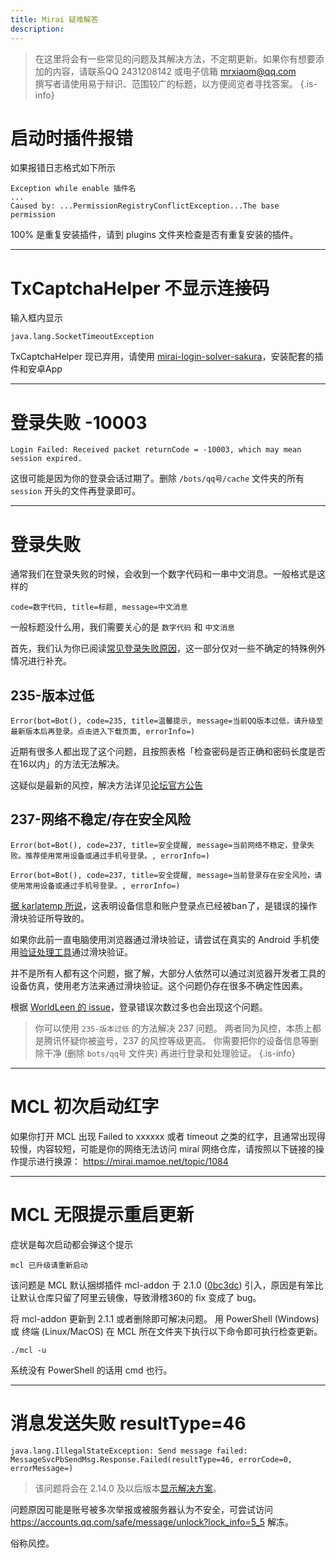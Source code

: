 ```yaml
---
title: Mirai 疑难解答
description: 
---
```


> 在这里将会有一些常见的问题及其解决方法，不定期更新。如果你有想要添加的内容，请联系QQ 2431208142 或电子信箱 [mrxiaom@qq.com](mailto:mrxiaom@qq.com)  
> 撰写者请使用易于辩识、范围较广的标题，以方便阅览者寻找答案。
{.is-info}

# 启动时插件报错
如果报错日志格式如下所示
```
Exception while enable 插件名
...
Caused by: ...PermissionRegistryConflictException...The base permission
```
100% 是重复安装插件，请到 plugins 文件夹检查是否有重复安装的插件。

------

# TxCaptchaHelper 不显示连接码

输入框内显示
```
java.lang.SocketTimeoutException
```
TxCaptchaHelper 现已弃用，请使用 [mirai-login-solver-sakura](https://github.com/KasukuSakura/mirai-login-solver-sakura)，安装配套的插件和安卓App

------

# 登录失败 -10003
```
Login Failed: Received packet returnCode = -10003, which may mean session expired.
```
这很可能是因为你的登录会话过期了。删除 `/bots/qq号/cache` 文件夹的所有 `session` 开头的文件再登录即可。

------

# 登录失败
通常我们在登录失败的时候，会收到一个数字代码和一串中文消息。一般格式是这样的

```
code=数字代码, title=标题, message=中文消息
```

一般标题没什么用，我们需要关心的是 `数字代码` 和 `中文消息`

首先，我们认为你已阅读[常见登录失败原因](/mirai/1-2)，这一部分仅对一些不确定的特殊例外情况进行补充。

## 235-版本过低

```
Error(bot=Bot(), code=235, title=温馨提示, message=当前QQ版本过低，请升级至最新版本后再登录。点击进入下载页面, errorInfo=)
```

近期有很多人都出现了这个问题，且按照表格「检查密码是否正确和密码长度是否在16以内」的方法无法解决。

这疑似是最新的风控，解决方法详见[论坛官方公告](https://mirai.mamoe.net/topic/223)

## 237-网络不稳定/存在安全风险
```
Error(bot=Bot(), code=237, title=安全提醒, message=当前网络不稳定，登录失败。推荐使用常用设备或通过手机号登录。, errorInfo=)
```
```
Error(bot=Bot(), code=237, title=安全提醒, message=当前登录存在安全风险，请使用常用设备或通过手机号登录。, errorInfo=)
```
[据 karlatemp 所说](https://github.com/mamoe/mirai/issues/2345#issuecomment-1312446705)，这表明设备信息和账户登录点已经被ban了，是错误的操作滑块验证所导致的。

如果你此前一直电脑使用浏览器通过滑块验证，请尝试在真实的 Android 手机使用[验证处理工具](https://github.com/KasukuSakura/mirai-login-solver-sakura)通过滑块验证。

并不是所有人都有这个问题，据了解，大部分人依然可以通过浏览器开发者工具的设备仿真，使用老方法来通过滑块验证。这个问题仍存在很多不确定性因素。

根据 [WorldLeen 的 issue](https://github.com/mamoe/mirai/issues/2347#issuecomment-1312464615)，登录错误次数过多也会出现这个问题。

> 你可以使用 `235-版本过低` 的方法解决 237 问题。
> 两者同为风控，本质上都是腾讯怀疑你被盗号，237 的风控等级更高。
> 你需要把你的设备信息等删除干净 (删除 `bots/qq号` 文件夹) 再进行登录和处理验证。
{.is-info}


------

# MCL 初次启动红字

如果你打开 MCL 出现 Failed to xxxxxx 或者 timeout 之类的红字，且通常出现得较慢，内容较短，可能是你的网络无法访问 mirai 网络仓库，请按照以下链接的操作提示进行换源：
https://mirai.mamoe.net/topic/1084

------

# MCL 无限提示重启更新
症状是每次启动都会弹这个提示
```
mcl 已升级请重新启动
```
该问题是 MCL 默认捆绑插件 mcl-addon 于 2.1.0 ([0bc3dc](https://github.com/iTXTech/mcl-addon/commit/d1ce0bc3dc7e73691d23a22863eb91a85c19c70d)) 引入，原因是有笨比让默认仓库只留了阿里云镜像，导致滑稽360的 fix 变成了 bug。

将 mcl-addon 更新到 2.1.1 或者删除即可解决问题。
用 PowerShell (Windows) 或 终端 (Linux/MacOS) 在 MCL 所在文件夹下执行以下命令即可执行检查更新。
```
./mcl -u
```
系统没有 PowerShell 的话用 cmd 也行。

------

# 消息发送失败 resultType=46
```
java.lang.IllegalStateException: Send message failed: MessageSvcPbSendMsg.Response.Failed(resultType=46, errorCode=0, errorMessage=)
```
> 该问题将会在 2.14.0 及以后版本[显示解决方案](https://github.com/mamoe/mirai/commit/573f08955cdcf03223ef41c5bec76760bc4140e9)。

问题原因可能是账号被多次举报或被服务器认为不安全，可尝试访问 https://accounts.qq.com/safe/message/unlock?lock_info=5_5 解冻。

俗称风控。